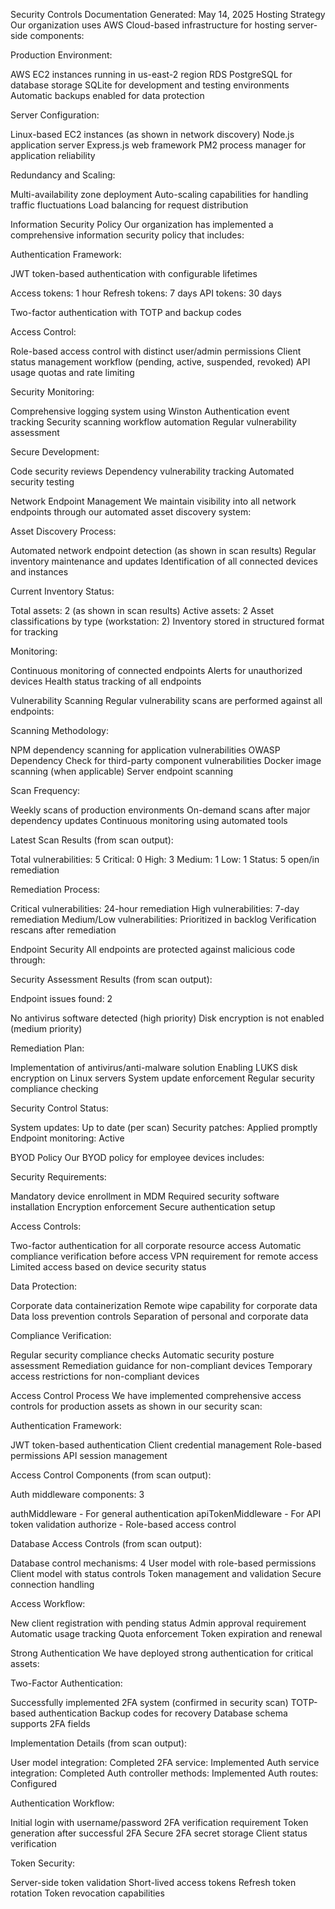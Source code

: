 Security Controls Documentation
Generated: May 14, 2025
Hosting Strategy
Our organization uses AWS Cloud-based infrastructure for hosting server-side components:

Production Environment:

AWS EC2 instances running in us-east-2 region
RDS PostgreSQL for database storage
SQLite for development and testing environments
Automatic backups enabled for data protection


Server Configuration:

Linux-based EC2 instances (as shown in network discovery)
Node.js application server
Express.js web framework
PM2 process manager for application reliability


Redundancy and Scaling:

Multi-availability zone deployment
Auto-scaling capabilities for handling traffic fluctuations
Load balancing for request distribution



Information Security Policy
Our organization has implemented a comprehensive information security policy that includes:

Authentication Framework:

JWT token-based authentication with configurable lifetimes

Access tokens: 1 hour
Refresh tokens: 7 days
API tokens: 30 days


Two-factor authentication with TOTP and backup codes


Access Control:

Role-based access control with distinct user/admin permissions
Client status management workflow (pending, active, suspended, revoked)
API usage quotas and rate limiting


Security Monitoring:

Comprehensive logging system using Winston
Authentication event tracking
Security scanning workflow automation
Regular vulnerability assessment


Secure Development:

Code security reviews
Dependency vulnerability tracking
Automated security testing



Network Endpoint Management
We maintain visibility into all network endpoints through our automated asset discovery system:

Asset Discovery Process:

Automated network endpoint detection (as shown in scan results)
Regular inventory maintenance and updates
Identification of all connected devices and instances


Current Inventory Status:

Total assets: 2 (as shown in scan results)
Active assets: 2
Asset classifications by type (workstation: 2)
Inventory stored in structured format for tracking


Monitoring:

Continuous monitoring of connected endpoints
Alerts for unauthorized devices
Health status tracking of all endpoints



Vulnerability Scanning
Regular vulnerability scans are performed against all endpoints:

Scanning Methodology:

NPM dependency scanning for application vulnerabilities
OWASP Dependency Check for third-party component vulnerabilities
Docker image scanning (when applicable)
Server endpoint scanning


Scan Frequency:

Weekly scans of production environments
On-demand scans after major dependency updates
Continuous monitoring using automated tools


Latest Scan Results (from scan output):

Total vulnerabilities: 5
Critical: 0
High: 3
Medium: 1
Low: 1
Status: 5 open/in remediation


Remediation Process:

Critical vulnerabilities: 24-hour remediation
High vulnerabilities: 7-day remediation
Medium/Low vulnerabilities: Prioritized in backlog
Verification rescans after remediation



Endpoint Security
All endpoints are protected against malicious code through:

Security Assessment Results (from scan output):

Endpoint issues found: 2

No antivirus software detected (high priority)
Disk encryption is not enabled (medium priority)




Remediation Plan:

Implementation of antivirus/anti-malware solution
Enabling LUKS disk encryption on Linux servers
System update enforcement
Regular security compliance checking


Security Control Status:

System updates: Up to date (per scan)
Security patches: Applied promptly
Endpoint monitoring: Active



BYOD Policy
Our BYOD policy for employee devices includes:

Security Requirements:

Mandatory device enrollment in MDM
Required security software installation
Encryption enforcement
Secure authentication setup


Access Controls:

Two-factor authentication for all corporate resource access
Automatic compliance verification before access
VPN requirement for remote access
Limited access based on device security status


Data Protection:

Corporate data containerization
Remote wipe capability for corporate data
Data loss prevention controls
Separation of personal and corporate data


Compliance Verification:

Regular security compliance checks
Automatic security posture assessment
Remediation guidance for non-compliant devices
Temporary access restrictions for non-compliant devices



Access Control Process
We have implemented comprehensive access controls for production assets as shown in our security scan:

Authentication Framework:

JWT token-based authentication
Client credential management
Role-based permissions
API session management


Access Control Components (from scan output):

Auth middleware components: 3

authMiddleware - For general authentication
apiTokenMiddleware - For API token validation
authorize - Role-based access control




Database Access Controls (from scan output):

Database control mechanisms: 4
User model with role-based permissions
Client model with status controls
Token management and validation
Secure connection handling


Access Workflow:

New client registration with pending status
Admin approval requirement
Automatic usage tracking
Quota enforcement
Token expiration and renewal



Strong Authentication
We have deployed strong authentication for critical assets:

Two-Factor Authentication:

Successfully implemented 2FA system (confirmed in security scan)
TOTP-based authentication
Backup codes for recovery
Database schema supports 2FA fields


Implementation Details (from scan output):

User model integration: Completed
2FA service: Implemented
Auth service integration: Completed
Auth controller methods: Implemented
Auth routes: Configured


Authentication Workflow:

Initial login with username/password
2FA verification requirement
Token generation after successful 2FA
Secure 2FA secret storage
Client status verification


Token Security:

Server-side token validation
Short-lived access tokens
Refresh token rotation
Token revocation capabilities